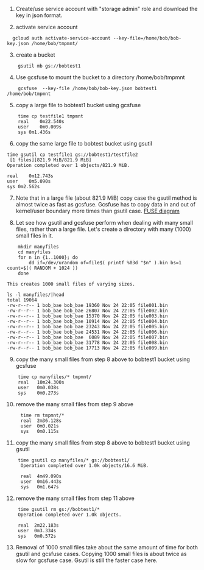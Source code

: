 1. Create/use service account with "storage admin" role and download the key in json format.

2. activate service account
```
  gcloud auth activate-service-account --key-file=/home/bob/bob-key.json /home/bob/tmpmnt/
```
3. create a bucket
``` 
    gsutil mb gs://bobtest1
``` 
4. Use gcsfuse to mount the bucket to a directory /home/bob/tmpmnt
```
    gcsfuse  --key-file /home/bob/bob-key.json bobtest1 /home/bob/tmpmnt
```    
5. copy a large file to bobtest1 bucket using gcsfuse
```
    time cp testfile1 tmpmnt
    real	0m22.540s
    user	0m0.009s
    sys	0m1.436s
```    
6. copy the same large file to bobtest bucket using gsutil
```
time gsutil cp testfile1 gs://bobtest1/testfile2
 [1 files][821.9 MiB/821.9 MiB]                                                
Operation completed over 1 objects/821.9 MiB.                                    

real	0m12.743s
user	0m5.090s
sys	0m2.562s
```
7. Note that in a large file (about 821.9 MiB) copy case the gsutil method is almost twice as fast as gcsfuse.
Gcsfuse has to copy data in and out of kernel/user boundary more times than gsutil case.
[FUSE diagram](https://en.wikipedia.org/wiki/Filesystem_in_Userspace#/media/File:FUSE_structure.svg)

8. Let see how gsutil and gcsfuse perform when dealing with many small files, rather than a large file. 
   Let's create a directory with many (1000) small files in it.
```
    mkdir manyfiles
    cd manyfiles
    for n in {1..1000}; do
        dd if=/dev/urandom of=file$( printf %03d "$n" ).bin bs=1 count=$(( RANDOM + 1024 ))
    done
```    
    This creates 1000 small files of varying sizes.
```
ls -l manyfiles/|head
total 19064
-rw-r--r-- 1 bob_bae bob_bae 19360 Nov 24 22:05 file001.bin
-rw-r--r-- 1 bob_bae bob_bae 26807 Nov 24 22:05 file002.bin
-rw-r--r-- 1 bob_bae bob_bae 15370 Nov 24 22:05 file003.bin
-rw-r--r-- 1 bob_bae bob_bae 10914 Nov 24 22:05 file004.bin
-rw-r--r-- 1 bob_bae bob_bae 23243 Nov 24 22:05 file005.bin
-rw-r--r-- 1 bob_bae bob_bae 24531 Nov 24 22:05 file006.bin
-rw-r--r-- 1 bob_bae bob_bae  6089 Nov 24 22:05 file007.bin
-rw-r--r-- 1 bob_bae bob_bae 31778 Nov 24 22:05 file008.bin
-rw-r--r-- 1 bob_bae bob_bae 17713 Nov 24 22:05 file009.bin
```    
 9. copy the many small files from step 8 above to bobtest1 bucket using gcsfuse
 ```
     time cp manyfiles/* tmpmnt/
     real	10m24.300s
     user	0m0.038s
     sys	0m0.273s
 ```    
 10. remove the many small files from step 9 above
 ```
      time rm tmpmnt/*
      real	2m36.128s
      user	0m0.021s
      sys	0m0.115s
 ```     
  11. copy the many small files from step 8 above to bobtest1 bucket using gsutil
  
 ```
     time gsutil cp manyfiles/* gs://bobtest1/
      Operation completed over 1.0k objects/16.6 MiB.                                  

      real	4m49.090s
      user	0m16.443s
      sys	0m1.647s
  ```    
  12. remove the many small files from step 11 above
  ```
      time gsutil rm gs://bobtest1/*
      Operation completed over 1.0k objects.                                           

      real	2m22.183s
      user	0m3.334s
      sys	0m0.572s
  ```   
  13.  Removal of 1000 small files take about the same amount of time for both gsutil and gcsfuse cases.
       Copying 1000 small files is about twice as slow for gcsfuse case.  Gsutil is still the faster case here.
